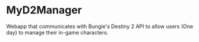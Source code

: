 # MyD2Manager
Webapp that communicates with Bungie's Destiny 2 API to allow users (One day) to manage their in-game characters.
